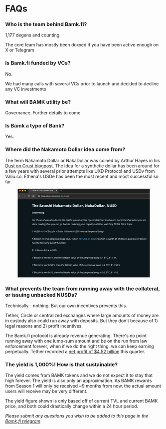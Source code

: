 # FAQs

### Who is the team behind Bamk.fi?

1,177 degens and counting.

The core team has mostly been doxxed if you have been active enough on X or Telegram

### Is Bamk.fi funded by VCs?

No.&#x20;

We had many calls with several VCs prior to launch and decided to decline any VC investments

### What will BAMK utility be?

Governance. Further details to come

### Is Bamk a typo of Bank?

Yes.

### Where did the Nakamoto Dollar idea come from?

The term Nakamoto Dollar or NakaDollar was coined by Arthur Hayes in his [Dust on Crust blogpost](https://blog.bitmex.com/dust-on-crust/). The idea for a synthetic dollar has been around for a few years with several prior attempts like UXD Protocol and USDv from Valiu.co. Ethena's USDe has been the most recent and most successful so far.

<figure><img src="../.gitbook/assets/Screenshot 2024-06-03 at 11.26.25.png" alt=""><figcaption></figcaption></figure>

### What prevents the team from running away with the collateral, or issuing unbacked NUSDs?

Technically - nothing. But our own incentives prevents this.

Tether, Circle or centralized exchanges where large amounts of money are in custody also could run away with deposits. But they don't because of 1) legal reasons and 2) profit incentives.

The Bamk.fi protocol is already revenue generating. There's no point running away with one lump-sum amount and be on the run from law enforcement forever, when if we do the right thing, we can keep earning perpetually. Tether recorded a [net profit of $4.52 billion](https://www.theblock.co/post/291938/tether-sees-record-net-profit-of-over-4-5-billion-in-first-quarter-of-2024) this quarter.&#x20;

### The yield is 1,000%! How is that sustainable?

The yield comes from BAMK tokens and we do not expect it to stay that high forever. The yield is also only an approximation. As BAMK rewards from Season 1 will only be received \~9 months from now, the actual amount users will receive may be very different.&#x20;

The yield figure shown is only based off of current TVL and current BAMK price, and both could drastically change within a 24 hour period.&#x20;



_Please submit any questions you wish to be added to this page in the_ [_Bamk.fi telegram_](https://t.me/bamkfi)









